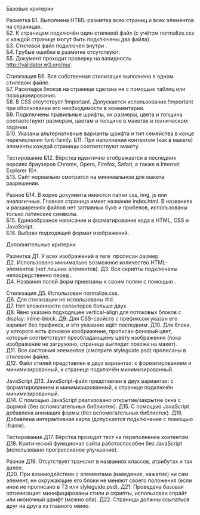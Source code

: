 Базовые критерии

Разметка
Б1. Выполнена HTML-разметка всех страниц и всех элементов на страницах.  
Б2. К страницам подключён один стилевой файл (с учётом normalize.css к каждой странице могут быть подключены два файла).  
Б3. Стилевой файл подключён внутри <head>.  
Б4. Грубые ошибки в разметке отсутствуют.  
Б5. Документ проходит проверку на валидность http://validator.w3.org/nu/.

Стилизация
Б6. Вся собственная стилизация выполнена в одном стилевом файле.  
Б7. Раскладка блоков на странице сделана не с помощью таблиц или позиционирования.  
Б8. В CSS отсутствует !important. Допускается использование !important при обосновании его необходимости в комментарии.  
Б9. Подключены правильные шрифты, их размеры, цвета и толщина соответствуют размерам, цветам и толщине в макетах и техническом задании.  
Б10. Указаны альтернативные варианты шрифта и тип семейства в конце перечисления font-family. 
Б11. При наполнении контентом (как в макете) элементы каждой страницы соответствуют макету. 

Тестирование
Б12. Вёрстка идентично отображается в последних версиях браузеров Chrome, Opera, Firefox, Safari, а также в Internet Explorer 10+.  
Б13. Сайт нормально смотрится на минимальном для макета разрешении.  

Разное
Б14. В корне документа имеются папки css, img, js или аналогичные. Главная страница имеет название index.html. В названиях и расширениях файлов нет заглавных букв и пробелов, использованы только латинские символы.  
Б15. Единообразное написание и форматирование кода в HTML, CSS и JavaScript.  
Б16. Выбран подходящий формат изображений.  

Дополнительные критерии

Разметка
Д1. У всех изображений в теге <img> прописан размер.  
Д2. Использовано минимально возможное количество HTML-элементов (нет лишних элементов). 
Д3. Все скрипты подключены непосредственно перед </body>.  
Д4. Названия полей форм привязаны к своим полям с помощью <label>.  

Стилизация
Д5. Использован normalize.css.  
Д6. Для стилизации не использованы #id.  
Д7. Нет вложенности селекторов больше двух.  
Д8. Явно указано подходящее vertical-align для потоковых блоков с display: inline-block. 
Д9. Для CSS-свойств с префиксом указан его вариант без префикса, и это указание идёт последним. 
Д10. Для блока, у которого есть фоновое изображение, прописан фоновый цвет, который соответствует преобладающему цвету изображения (пока изображение не загружено, страница выглядит похоже на макет).  
Д11. Все состояния элементов (смотрите styleguide.psd) прописаны в стилевом файле.  
Д12. Файл стилей представлен в двух вариантах: с форматированием и минимизированный, к странице подключён минимизированный.  

JavaScript
Д13. JavaScript-файл представлен в двух вариантах: с форматированием и минимизированный, к странице подключён минимизированный.  
Д14. С помощью JavaScript реализовано открытие/закрытие окна с формой (без вспомогательных библиотек).
Д15. С помощью JavaScript добавлена анимация формы (без вспомогательных библиотек).
Д16. Добавлена интерактивная карта (допускается подключение с помощью iframe).

Тестирование
Д17. Вёрстка проходит тест на переполнение контентом.  
Д18. Критический функционал сайта работоспособен без JavaScript (использовано прогрессивное улучшение).  

Разное
Д19. Отсутствует транслит в названиях классов, атрибутах и так далее.  
Д20. При взаимодействии с элементами (наведение, нажатие) ни сам элемент, ни окружающие его блоки не меняют своего положения (если иное не прописано в ТЗ или slyleguide.psd).
Д21. Проведена базовая оптимизация: минифицированы стили и скрипты, использован спрайт или иконочный шрифт (можно оба).
Д22. Страницы должны ссылаться друг на друга из главного меню. 